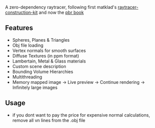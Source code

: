 A zero-dependency raytracer, following first matklad's [raytracer-construction-kit](https://matklad.github.io/2022/12/31/raytracer-construction-kit.html) and now the [pbr book](https://www.pbr-book.org)

## Features
- Spheres, Planes & Triangles
- Obj file loading
 - Vertex normals for smooth surfaces
 - Diffuse Textures (in ppm format)
- Lambertain, Metal & Glass materials
- Custom scene description
- Bounding Volume Hierarchies
- Multithreading
- Memory mapped image
  -> Live preview
  -> Continue rendering
  -> Infinitely large images

## Usage
- if you dont want to pay the price for expensive normal calculations, remove all vn lines from the .obj file
